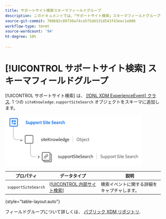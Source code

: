 ```yaml
---
title: サポートサイト検索スキーマフィールドグループ
description: このドキュメントでは、「サポートサイト検索」スキーマフィールドグループの概要を説明します。
source-git-commit: 760b82c89730a74ca5f5dd331d543f43eec1e0d6
workflow-type: tm+mt
source-wordcount: '94'
ht-degree: 10%

---
```


# [!UICONTROL サポートサイト検索] スキーマフィールドグループ

[!UICONTROL サポートサイト検索] は、 [[!DNL XDM ExperienceEvent] クラス](../../classes/experienceevent.md). 1 つの `siteKnowledge.supportSiteSearch` オブジェクトをスキーマに追加します。

![](../../images/field-groups/support-site-search.png)

| プロパティ | データタイプ | 説明 |
| --- | --- | --- |
| `supportSiteSearch` | [[!UICONTROL 内部サイト検索]](../../data-types/internal-site-search.md) | 検索イベントに関する詳細をキャプチャします。 |

{style=&quot;table-layout:auto&quot;}

フィールドグループについて詳しくは、 [パブリック XDM リポジトリ](https://github.com/adobe/xdm/blob/master/docs/reference/fieldgroups/experience-event/experienceevent-support-site-search.schema.json).
